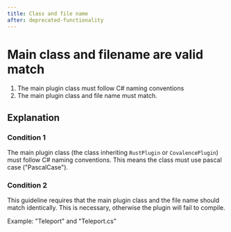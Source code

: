 ```yaml
---
title: Class and file name
after: deprecated-functionality
---
```


# Main class and filename are valid match

1. The main plugin class must follow C# naming conventions
2. The main plugin class and file name must match.

## Explanation

### Condition 1

The main plugin class (the class inheriting `RustPlugin` or `CovalencePlugin`) must follow C# naming conventions. This means the class must use pascal case ("PascalCase").

### Condition 2

This guideline requires that the main plugin class and the file name should match identically. This is necessary, otherwise the plugin will fail to compile.

Example: "Teleport" and "Teleport.cs"

